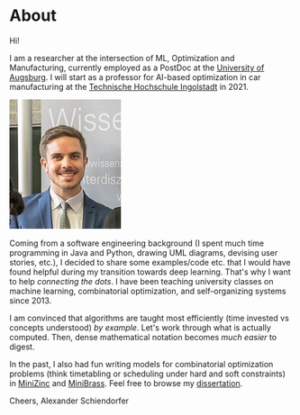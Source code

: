 # About

Hi! 

I am a researcher at the intersection of ML, Optimization and Manufacturing, currently employed as a PostDoc at the [University of Augsburg](https://www.uni-augsburg.de/en/fakultaet/fai/isse/research/artificial-intelligence/). I will start as a professor for AI-based optimization in car manufacturing at the [Technische Hochschule Ingolstadt](http://www.thi.de) in 2021.

![Image of the author](images/schienal.jpeg)


Coming from a software engineering background (I spent much time programming in Java and Python, drawing UML diagrams, devising user stories, etc.), I decided to share some examples/code etc. that I would have found helpful during my transition towards deep learning. That's why I want to help *connecting the dots*. I have been teaching university classes on machine learning, combinatorial optimization, and self-organizing systems since 2013.

I am convinced that algorithms are taught most efficiently (time invested vs concepts understood) *by example*. Let's work through what is actually computed. Then, dense mathematical notation becomes *much easier* to digest.

In the past, I also had fun writing models for combinatorial optimization problems (think timetabling or scheduling under hard and soft constraints) in [MiniZinc](http://www.minizinc.org) and [MiniBrass](http://minibrass.isse.de). Feel free to browse my [dissertation](https://opus.bibliothek.uni-augsburg.de/opus4/frontdoor/index/index/docId/49160).

Cheers,
Alexander Schiendorfer